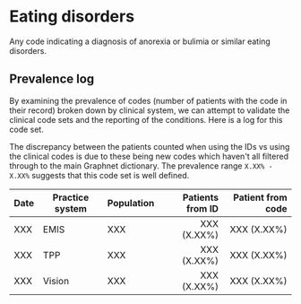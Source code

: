# Eating disorders

Any code indicating a diagnosis of anorexia or bulimia or similar eating disorders.

## Prevalence log

By examining the prevalence of codes (number of patients with the code in their record) broken down by clinical system, we can attempt to validate the clinical code sets and the reporting of the conditions. Here is a log for this code set.

The discrepancy between the patients counted when using the IDs vs using the clinical codes is due to these being new codes which haven't all filtered through to the main Graphnet dictionary. The prevalence range `X.XX% - X.XX%` suggests that this code set is well defined.

| Date | Practice system | Population | Patients from ID | Patient from code |
| ---- | --------------- | ---------- | ---------------: | ----------------: |
| XXX  | EMIS            | XXX        |      XXX (X.XX%) |       XXX (X.XX%) |
| XXX  | TPP             | XXX        |      XXX (X.XX%) |       XXX (X.XX%) |
| XXX  | Vision          | XXX        |      XXX (X.XX%) |       XXX (X.XX%) |
